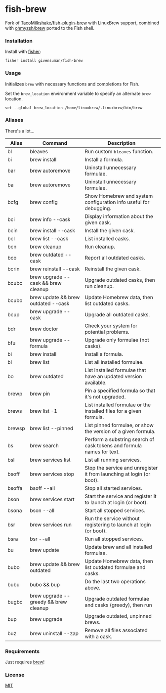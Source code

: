 # fish-brew

Fork of [TacoMilkshake/fish-plugin-brew](https://github.com/TacoMilkshake/fish-plugin-brew) with LinuxBrew support, combined with [ohmyzsh/brew](https://github.com/ohmyzsh/ohmyzsh/tree/master/plugins/brew) ported to the Fish shell.

### Installation

Install with [fisher](https://github.com/jorgebucaran/fisher):

```shell
fisher install givensuman/fish-brew
```

### Usage

Initializes `brew` with necessary functions and completions for Fish.

Set the `brew_location` environment variable to specify an alternate `brew` location.

```shell
set --global brew_location /home/linuxbrew/.linuxbrew/bin/brew
```

### Aliases

There's a lot...

| Alias  | Command                               | Description                                                           |
| ------ | ------------------------------------- | --------------------------------------------------------------------- |
| bl     | bleaves                               | Run custom `bleaves` function.                                        |
| bi     | brew install                          | Install a formula.                                                    |
| bar    | brew autoremove                       | Uninstall unnecessary formulae.                                       |
| ba     | brew autoremove                       | Uninstall unnecessary formulae.                                       |
| bcfg   | brew config                           | Show Homebrew and system configuration info useful for debugging.     |
| bci    | brew info --cask                      | Display information about the given cask.                             |
| bcin   | brew install --cask                   | Install the given cask.                                               |
| bcl    | brew list --cask                      | List installed casks.                                                 |
| bcn    | brew cleanup                          | Run cleanup.                                                          |
| bco    | brew outdated --cask                  | Report all outdated casks.                                            |
| bcrin  | brew reinstall --cask                 | Reinstall the given cask.                                             |
| bcubc  | brew upgrade --cask && brew cleanup   | Upgrade outdated casks, then run cleanup.                             |
| bcubo  | brew update && brew outdated --cask   | Update Homebrew data, then list outdated casks.                       |
| bcup   | brew upgrade --cask                   | Upgrade all outdated casks.                                           |
| bdr    | brew doctor                           | Check your system for potential problems.                             |
| bfu    | brew upgrade --formula                | Upgrade only formulae (not casks).                                    |
| bi     | brew install                          | Install a formula.                                                    |
| bl     | brew list                             | List all installed formulae.                                          |
| bo     | brew outdated                         | List installed formulae that have an updated version available.       |
| brewp  | brew pin                              | Pin a specified formula so that it's not upgraded.                    |
| brews  | brew list -1                          | List installed formulae or the installed files for a given formula.   |
| brewsp | brew list --pinned                    | List pinned formulae, or show the version of a given formula.         |
| bs     | brew search                           | Perform a substring search of cask tokens and formula names for text. |
| bsl    | brew services list                    | List all running services.                                            |
| bsoff  | brew services stop                    | Stop the service and unregister it from launching at login (or boot). |
| bsoffa | bsoff --all                           | Stop all started services.                                            |
| bson   | brew services start                   | Start the service and register it to launch at login (or boot).       |
| bsona  | bson --all                            | Start all stopped services.                                           |
| bsr    | brew services run                     | Run the service without registering to launch at login (or boot).     |
| bsra   | bsr --all                             | Run all stopped services.                                             |
| bu     | brew update                           | Update brew and all installed formulae.                               |
| bubo   | brew update && brew outdated          | Update Homebrew data, then list outdated formulae and casks.          |
| bubu   | bubo && bup                           | Do the last two operations above.                                     |
| bugbc  | brew upgrade --greedy && brew cleanup | Upgrade outdated formulae and casks (greedy), then run                | cleanup | .   |
| bup    | brew upgrade                          | Upgrade outdated, unpinned brews.                                     |
| buz    | brew uninstall --zap                  | Remove all files associated with a cask.                              |

### Requirements

Just requires [brew](https://brew.sh/)!

### License

[MIT](../LICENSE)

